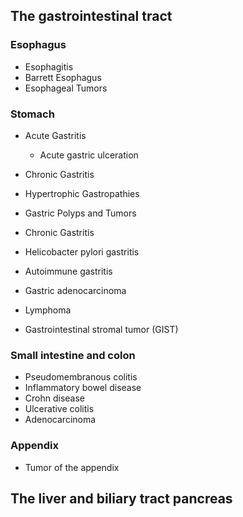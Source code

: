 ## The gastrointestinal tract
### Esophagus 
- Esophagitis
- Barrett Esophagus 
- Esophageal Tumors
### Stomach 
- Acute Gastritis 
	- Acute gastric ulceration
- Chronic Gastritis
- Hypertrophic Gastropathies
- Gastric Polyps and Tumors


- Chronic Gastritis
- Helicobacter pylori gastritis
- Autoimmune gastritis
- Gastric adenocarcinoma 
- Lymphoma
- Gastrointestinal stromal tumor (GIST)
### Small intestine and colon 
- Pseudomembranous colitis
- Inflammatory bowel disease
- Crohn disease
- Ulcerative colitis
- Adenocarcinoma
### Appendix
- Tumor of the appendix 
## The liver and biliary tract pancreas
